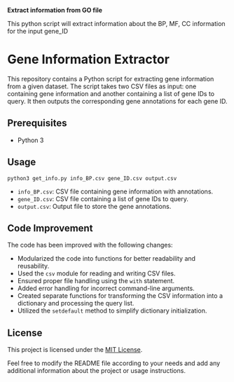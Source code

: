**Extract information from GO file**

This python script will extract information about the BP, MF, CC information for the input gene_ID

# Gene Information Extractor

This repository contains a Python script for extracting gene information from a given dataset. The script takes two CSV files as input: one containing gene information and another containing a list of gene IDs to query. It then outputs the corresponding gene annotations for each gene ID.

## Prerequisites

- Python 3

## Usage

```
python3 get_info.py info_BP.csv gene_ID.csv output.csv
```

- `info_BP.csv`: CSV file containing gene information with annotations.
- `gene_ID.csv`: CSV file containing a list of gene IDs to query.
- `output.csv`: Output file to store the gene annotations.


## Code Improvement

The code has been improved with the following changes:

- Modularized the code into functions for better readability and reusability.
- Used the `csv` module for reading and writing CSV files.
- Ensured proper file handling using the `with` statement.
- Added error handling for incorrect command-line arguments.
- Created separate functions for transforming the CSV information into a dictionary and processing the query list.
- Utilized the `setdefault` method to simplify dictionary initialization.

## License

This project is licensed under the [MIT License](LICENSE).


Feel free to modify the README file according to your needs and add any additional information about the project or usage instructions.
